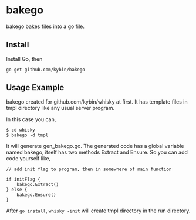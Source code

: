 # bakego

bakego bakes files into a go file.

## Install

Install Go, then

```
go get github.com/kybin/bakego
```

## Usage Example

bakego created for github.com/kybin/whisky at first.
It has template files in tmpl directory like any usual server program.

In this case you can,

```
$ cd whisky
$ bakego -d tmpl
```

It will generate gen_bakego.go.
The generated code has a global variable named bakego, itself has two methods Extract and Ensure.
So you can add code yourself like,

```
// add init flag to program, then in somewhere of main function

if initFlag {
	bakego.Extract()
} else {
	bakego.Ensure()
}
```

After `go install`, `whisky -init` will create tmpl directory in the run directory.
